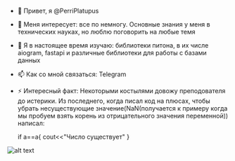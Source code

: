 - 👋 Привет, я @PerriPlatupus
- 👀 Меня интересует: все по немногу. Основные знания у меня в технических науках, но люблю поговорить на любые темя
- 🌱 Я в настоящее время изучаю:  библиотеки питона, в их числе aiogram, fastapi и различные библиотеки для работы с базами данных 
- 📫 Как со мной связаться: Telegram
- ⚡ Интересный факт: Некоторыми костылями довожу преподователя до истерики. Из последнего, когда писал код на плюсах, чтобы убрать несуществующие значение(NaN(получается к примеру когда мы пробуем взять корень из отрицательного значения переменной)) написал:
  
  if a==a{
    cout<<"Число существует"
}
<!---
PerriPlatupus/PerriPlatupus - это "особый" репозиторий, потому что его "README.md` (этот файл) отображается в вашем профиле на GitHub.
Вы можете перейти по ссылке предварительного просмотра, чтобы ознакомиться с внесенными изменениями.
--->
![alt text][logo]

[logo]: [https://github.com/adam-p/markdown-here/raw/master/src/common/images/icon48.png](https://www.pinclipart.com/picdir/big/489-4896606_fedora-transparent-png-fedora-perry-the-platypus-clipart.png) ""
